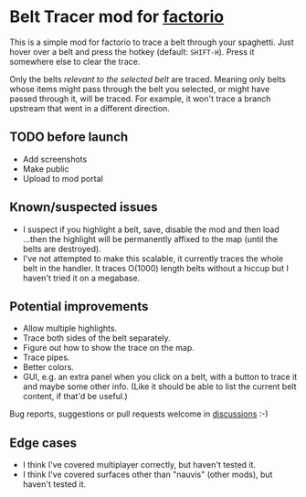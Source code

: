 # Belt Tracer mod for [factorio](https://www.factorio.com/)

This is a simple mod for factorio to trace a belt through your spaghetti. Just hover over a belt and press the hotkey (default: `SHIFT-H`). Press it somewhere else to clear the trace.

Only the belts *relevant to the selected belt* are traced. Meaning only belts whose items might pass through the belt you selected, or might have passed through it, will be traced. For example, it won't trace a branch upstream that went in a different direction.

## TODO before launch

* Add screenshots
* Make public
* Upload to mod portal

## Known/suspected issues
* I suspect if you highlight a belt, save, disable the mod and then load ...then the highlight will be permanently affixed to the map (until the belts are destroyed).
* I've not attempted to make this scalable, it currently traces the whole belt in the handler. It traces O(1000) length belts without a hiccup but I haven't tried it on a megabase. 

## Potential improvements
* Allow multiple highlights.
* Trace both sides of the belt separately.
* Figure out how to show the trace on the map.
* Trace pipes.
* Better colors.
* GUI, e.g. an extra panel when you click on a belt, with a button to trace it and maybe some other info. (Like it should be able to list the current belt content, if that'd be useful.)

Bug reports, suggestions or pull requests welcome in [discussions](https://github.com/paybara/factorio-belt-tracer/discussions) :-)

## Edge cases
* I think I've covered multiplayer correctly, but haven't tested it.
* I think I've covered surfaces other than "nauvis" (other mods), but haven't tested it.
